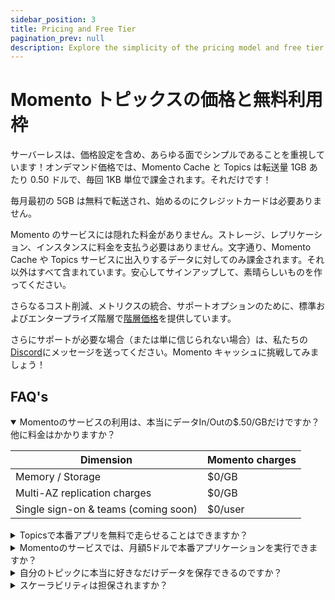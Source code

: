 ```yaml
---
sidebar_position: 3
title: Pricing and Free Tier
pagination_prev: null
description: Explore the simplicity of the pricing model and free tier information for Momento Topics
---
```


# Momento トピックスの価格と無料利用枠

サーバーレスは、価格設定を含め、あらゆる面でシンプルであることを重視しています！オンデマンド価格では、Momento Cache と Topics は転送量 1GB あたり 0.50 ドルで、毎回 1KB 単位で課金されます。それだけです！

毎月最初の 5GB は無料で転送され、始めるのにクレジットカードは必要ありません。

Momento のサービスには隠れた料金がありません。ストレージ、レプリケーション、インスタンスに料金を支払う必要はありません。文字通り、Momento Cache や Topics サービスに出入りするデータに対してのみ課金されます。それ以外はすべて含まれています。安心してサインアップして、素晴らしいものを作ってください。

さらなるコスト削減、メトリクスの統合、サポートオプションのために、標準およびエンタープライズ階層で[階層価格](https://www.gomomento.com/pricing)を提供しています。

さらにサポートが必要な場合（または単に信じられない場合）は、私たちの[Discord](https://discord.gg/Z7FSXB89)にメッセージを送ってください。Momento キャッシュに挑戦してみましょう！

## FAQ's

<details open>
  <summary>Momentoのサービスの利用は、本当にデータIn/Outの$.50/GBだけですか？他に料金はかかりますか？</summary>

| Dimension                            | Momento charges |
| ------------------------------------ | --------------- |
| Memory / Storage                     | $0/GB           |
| Multi-AZ replication charges         | $0/GB           |
| Single sign-on & teams (coming soon) | $0/user         |

 </details>

<details>
<summary>Topicsで本番アプリを無料で走らせることはできますか？</summary>
もちろんです！無料利用枠と低使用量枠は単なる課金です。 40GB/月を使用しても、40TB/月を使用しても、まったく同じサービスと機能です。マルチ AZ レプリケーション、ホット キー保護、バーストを処理するための自動スケーリングなどの可用性機能をすべて利用できます。無料枠では、<a href="/../develop/authentication">きめ細かい認証トークン</a>やエンドツーエンドの暗号化など、すべてのセキュリティ機能を無料で利用できます。

低い秒間リクエスト数のワークフローを処理するためにクラスタ全体をプロビジョニングしている顧客をよく見かけます。それらを HA にしたいのであれば、複数のノードが必要です。CICD を信じているのであれば、同じようなサイズのクラスタをステージング中、そしておそらく開発中にも持っている可能性が高いと言えます。これは大きな負担です！マシンの電源を切って、環境を守りましょう。Momento へ！

</details>

<details>
  <summary>Momentoのサービスでは、月額5ドルで本番アプリケーションを実行できますか？</summary>
もちろんです！毎月15GBのデータをMomento Cacheに出し入れする場合、最初の5GBは無料、残りの10GBは毎月$0.50/GBを支払います。エンタープライズグレードの可用性、セキュリティ、パフォーマンスを、Momentoであらゆるスケールでご利用ください。

クレイジーに聞こえるかもしれないが、これをやったのは我々が初めてではありません。Amazon DynamoDB や Amazon S3 など、他のサーバーレス・サービスでもこれを体験することができます！

</details>

<details>
  <summary>自分のトピックに本当に好きなだけデータを保存できるのですか？</summary>
そうです！キャッシュ内のデータ量ではなく、インバウンドとアウトバウンドのデータ転送に対して課金されます。
</details>

<details>
  <summary>スケーラビリティは担保されますか？</summary>
そうです！Momentoサービスは、アプリケーションのストーリーを将来にわたって保証する最良の方法です。1秒間リクエストでも100万秒間リクエストでも、Momento Cacheは非常に素早く追加でき、バックグラウンドに消えていき、意識することはありません。使用した分だけ支払うだけなので、大金を使わずにスケーラブルなキャッシュを手に入れることができます。
</details>

